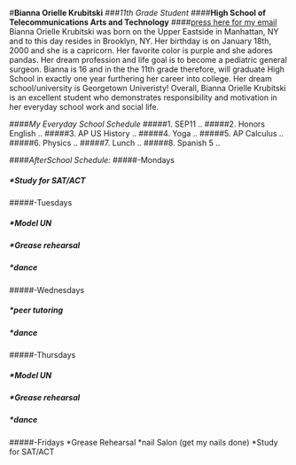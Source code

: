 #**Bianna Orielle Krubitski**
###_11th Grade Student_
####**High School of Telecommunications Arts and Technology**
####[press here for my email](biannak6288@hstat.org)
Bianna Orielle Krubitski was born on the Upper Eastside in Manhattan, NY and to this day resides in Brooklyn, NY. Her birthday is on January 18th, 2000 and she is a capricorn. Her favorite color is purple and she adores pandas. Her dream profession and life goal is to become a pediatric general surgeon. Bianna is 16 and in the the 11th grade therefore, will graduate High School in exactly one year furthering her career into college. Her dream school/university is Georgetown Univeristy! Overall, Bianna Orielle Krubitski is an excellent student who demonstrates responsibility and motivation in her everyday school work and social life.


####_My Everyday School Schedule_
#####1. SEP11 ..
#####2. Honors English ..
#####3. AP US History ..
#####4. Yoga ..
#####5. AP Calculus ..
#####6. Physics ..
#####7. Lunch ..
#####8. Spanish 5 ..

####_AfterSchool Schedule:_
#####-Mondays
#####    *Study for SAT/ACT
#####-Tuesdays
#####    *Model UN
#####    *Grease rehearsal
#####    *dance
#####-Wednesdays
#####    *peer tutoring
#####    *dance
#####-Thursdays
#####    *Model UN
#####    *Grease rehearsal
#####    *dance
#####-Fridays
   *Grease Rehearsal
   *nail Salon (get my nails done)
   *Study for SAT/ACT
    